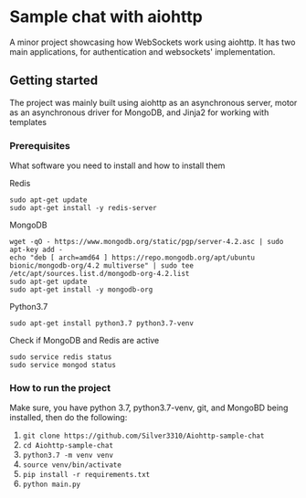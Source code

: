 # Sample chat with aiohttp  
  
A minor project showcasing how WebSockets work using aiohttp. It has two main applications, for authentication and websockets' implementation.
  
## Getting started

The project was mainly built using aiohttp as an asynchronous server, motor as an asynchronous driver for MongoDB, and Jinja2 for working with templates

### Prerequisites

What software you need to install and how to install them

Redis
```
sudo apt-get update
sudo apt-get install -y redis-server
```
MongoDB
```
wget -qO - https://www.mongodb.org/static/pgp/server-4.2.asc | sudo apt-key add -
echo "deb [ arch=amd64 ] https://repo.mongodb.org/apt/ubuntu bionic/mongodb-org/4.2 multiverse" | sudo tee /etc/apt/sources.list.d/mongodb-org-4.2.list
sudo apt-get update
sudo apt-get install -y mongodb-org
```
Python3.7
```
sudo apt-get install python3.7 python3.7-venv
```

Check if MongoDB and Redis are active
```
sudo service redis status
sudo service mongod status
```

### How to run the project

Make sure, you have python 3.7, python3.7-venv, git, and MongoBD being installed, then do the following:

1.   ```git clone https://github.com/Silver3310/Aiohttp-sample-chat```
2.   ```cd Aiohttp-sample-chat```
3.   ```python3.7 -m venv venv```
4.   ```source venv/bin/activate```
5.   ```pip install -r requirements.txt```
6.   ```python main.py```